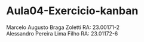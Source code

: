 # Aula04-Exercicio-kanban
Marcelo Augusto Braga Zoletti RA: 23.00171-2
<br />
Alessandro Pereira Lima Filho RA: 23.01172-6
